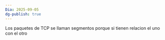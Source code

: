 ```yaml
---
Dia: 2025-09-05
dg-publish: true
---
```

Los paquetes de TCP se llaman segmentos porque si tienen relacion el uno con el otro 